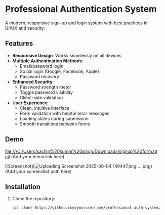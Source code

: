 
# Professional Authentication System

A modern, responsive sign-up and login system with best practices in UI/UX and security.

## Features

- **Responsive Design**: Works seamlessly on all devices
- **Multiple Authentication Methods**:
  - Email/password login
  - Social login (Google, Facebook, Apple)
  - Password recovery
- **Enhanced Security**:
  - Password strength meter
  - Toggle password visibility
  - Client-side validation
- **User Experience**:
  - Clean, intuitive interface
  - Form validation with helpful error messages
  - Loading states during submission
  - Smooth transitions between forms

## Demo

[file:///C:/Users/sachin%20kumar%20singh/Downloads/signup%20form.html](#) (Add your demo link here)

![Screenshot](![Uploading Screenshot 2025-06-04 140447.png…]()
.png) (Add your screenshot path here)

## Installation

1. Clone the repository:
   ```bash
   git clone https://github.com/yourusername/professional-auth-system.git
